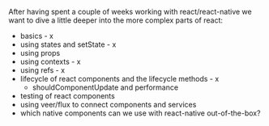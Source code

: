 After having spent a couple of weeks working with
react/react-native we want to dive a little deeper
into the more complex parts of react:

- basics - x
- using states and setState - x
- using props
- using contexts - x
- using refs - x
- lifecycle of react components and the lifecycle methods - x
    - shouldComponentUpdate and performance
- testing of react components
- using veer/flux to connect components and services
- which native components can we use with react-native out-of-the-box?
